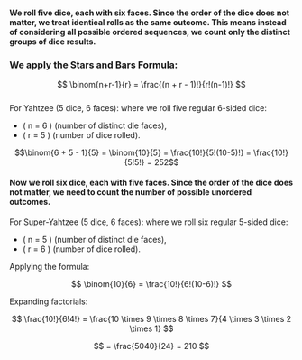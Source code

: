 
#### We roll five dice, each with six faces. Since the order of the dice does not matter, we treat identical rolls as the same outcome. This means instead of considering all possible ordered sequences, we count only the distinct groups of dice results.
  ### We apply the Stars and Bars Formula:



$$
\binom{n+r-1}{r} = \frac{(n + r - 1)!}{r!(n-1)!}
$$    
For Yahtzee (5 dice, 6 faces):
where we roll five regular 6-sided dice:
- \( n = 6 \) (number of distinct die faces),
- \( r = 5 \) (number of dice rolled).


$$\binom{6 + 5 - 1}{5} = \binom{10}{5} = \frac{10!}{5!(10-5)!} = \frac{10!}{5!5!} = 252$$

#### Now we roll six dice, each with five faces. Since the order of the dice does not matter, we need to count the number of possible unordered outcomes.
For Super-Yahtzee (5 dice, 6 faces):
where we roll six regular 5-sided dice:
- \( n = 5 \) (number of distinct die faces),
- \( r = 6 \) (number of dice rolled).



Applying the formula:

$$
\binom{10}{6} = \frac{10!}{6!(10-6)!}
$$

Expanding factorials:

$$
\frac{10!}{6!4!} = \frac{10 \times 9 \times 8 \times 7}{4 \times 3 \times 2 \times 1}
$$

$$
= \frac{5040}{24} = 210
$$





